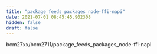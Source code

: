 ```yaml
---
title: "package_feeds_packages_node-ffi-napi"
date: 2021-07-01 08:45:45.902308
hidden: false
draft: false
---
```


bcm27xx/bcm2711/package_feeds_packages_node-ffi-napi

